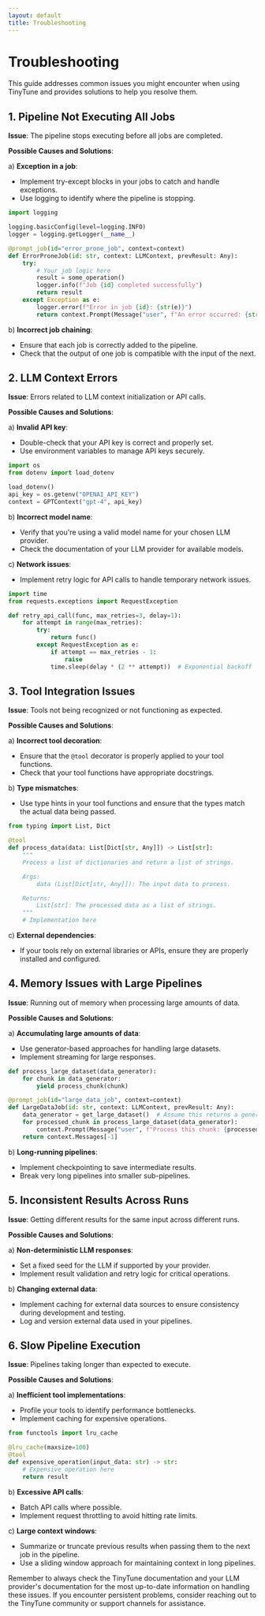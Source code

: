 ```yaml
---
layout: default
title: Troubleshooting
---
```


# Troubleshooting

This guide addresses common issues you might encounter when using TinyTune and provides solutions to help you resolve them.

## 1. Pipeline Not Executing All Jobs

**Issue**: The pipeline stops executing before all jobs are completed.

**Possible Causes and Solutions**:

a) **Exception in a job**:

- Implement try-except blocks in your jobs to catch and handle exceptions.
- Use logging to identify where the pipeline is stopping.

```python
import logging

logging.basicConfig(level=logging.INFO)
logger = logging.getLogger(__name__)

@prompt_job(id="error_prone_job", context=context)
def ErrorProneJob(id: str, context: LLMContext, prevResult: Any):
    try:
        # Your job logic here
        result = some_operation()
        logger.info(f"Job {id} completed successfully")
        return result
    except Exception as e:
        logger.error(f"Error in job {id}: {str(e)}")
        return context.Prompt(Message("user", f"An error occurred: {str(e)}")).Run().Messages[-1]
```

b) **Incorrect job chaining**:

- Ensure that each job is correctly added to the pipeline.
- Check that the output of one job is compatible with the input of the next.

## 2. LLM Context Errors

**Issue**: Errors related to LLM context initialization or API calls.

**Possible Causes and Solutions**:

a) **Invalid API key**:

- Double-check that your API key is correct and properly set.
- Use environment variables to manage API keys securely.

```python
import os
from dotenv import load_dotenv

load_dotenv()
api_key = os.getenv("OPENAI_API_KEY")
context = GPTContext("gpt-4", api_key)
```

b) **Incorrect model name**:

- Verify that you're using a valid model name for your chosen LLM provider.
- Check the documentation of your LLM provider for available models.

c) **Network issues**:

- Implement retry logic for API calls to handle temporary network issues.

```python
import time
from requests.exceptions import RequestException

def retry_api_call(func, max_retries=3, delay=1):
    for attempt in range(max_retries):
        try:
            return func()
        except RequestException as e:
            if attempt == max_retries - 1:
                raise
            time.sleep(delay * (2 ** attempt))  # Exponential backoff
```

## 3. Tool Integration Issues

**Issue**: Tools not being recognized or not functioning as expected.

**Possible Causes and Solutions**:

a) **Incorrect tool decoration**:

- Ensure that the `@tool` decorator is properly applied to your tool functions.
- Check that your tool functions have appropriate docstrings.

b) **Type mismatches**:

- Use type hints in your tool functions and ensure that the types match the actual data being passed.

```python
from typing import List, Dict

@tool
def process_data(data: List[Dict[str, Any]]) -> List[str]:
    """
    Process a list of dictionaries and return a list of strings.

    Args:
        data (List[Dict[str, Any]]): The input data to process.

    Returns:
        List[str]: The processed data as a list of strings.
    """
    # Implementation here
```

c) **External dependencies**:

- If your tools rely on external libraries or APIs, ensure they are properly installed and configured.

## 4. Memory Issues with Large Pipelines

**Issue**: Running out of memory when processing large amounts of data.

**Possible Causes and Solutions**:

a) **Accumulating large amounts of data**:

- Use generator-based approaches for handling large datasets.
- Implement streaming for large responses.

```python
def process_large_dataset(data_generator):
    for chunk in data_generator:
        yield process_chunk(chunk)

@prompt_job(id="large_data_job", context=context)
def LargeDataJob(id: str, context: LLMContext, prevResult: Any):
    data_generator = get_large_dataset()  # Assume this returns a generator
    for processed_chunk in process_large_dataset(data_generator):
        context.Prompt(Message("user", f"Process this chunk: {processed_chunk}")).Run(stream=True)
    return context.Messages[-1]
```

b) **Long-running pipelines**:

- Implement checkpointing to save intermediate results.
- Break very long pipelines into smaller sub-pipelines.

## 5. Inconsistent Results Across Runs

**Issue**: Getting different results for the same input across different runs.

**Possible Causes and Solutions**:

a) **Non-deterministic LLM responses**:

- Set a fixed seed for the LLM if supported by your provider.
- Implement result validation and retry logic for critical operations.

b) **Changing external data**:

- Implement caching for external data sources to ensure consistency during development and testing.
- Log and version external data used in your pipelines.

## 6. Slow Pipeline Execution

**Issue**: Pipelines taking longer than expected to execute.

**Possible Causes and Solutions**:

a) **Inefficient tool implementations**:

- Profile your tools to identify performance bottlenecks.
- Implement caching for expensive operations.

```python
from functools import lru_cache

@lru_cache(maxsize=100)
@tool
def expensive_operation(input_data: str) -> str:
    # Expensive operation here
    return result
```

b) **Excessive API calls**:

- Batch API calls where possible.
- Implement request throttling to avoid hitting rate limits.

c) **Large context windows**:

- Summarize or truncate previous results when passing them to the next job in the pipeline.
- Use a sliding window approach for maintaining context in long pipelines.

Remember to always check the TinyTune documentation and your LLM provider's documentation for the most up-to-date information on handling these issues. If you encounter persistent problems, consider reaching out to the TinyTune community or support channels for assistance.
